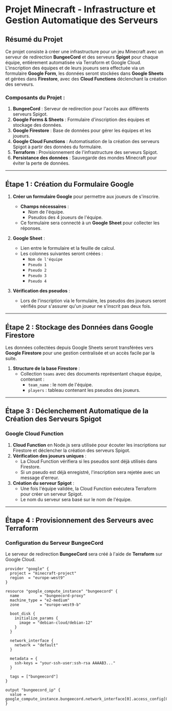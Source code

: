 # Projet Minecraft - Infrastructure et Gestion Automatique des Serveurs

## Résumé du Projet

Ce projet consiste à créer une infrastructure pour un jeu Minecraft avec un serveur de redirection **BungeeCord** et des serveurs **Spigot** pour chaque équipe, entièrement automatisée via Terraform et Google Cloud. L'inscription des équipes et de leurs joueurs sera effectuée via un formulaire **Google Form**, les données seront stockées dans **Google Sheets** et gérées dans **Firestore**, avec des **Cloud Functions** déclenchant la création des serveurs.

### Composants du Projet :
1. **BungeeCord** : Serveur de redirection pour l'accès aux différents serveurs Spigot.
2. **Google Forms & Sheets** : Formulaire d'inscription des équipes et stockage des données.
3. **Google Firestore** : Base de données pour gérer les équipes et les joueurs.
4. **Google Cloud Functions** : Automatisation de la création des serveurs Spigot à partir des données du formulaire.
5. **Terraform** : Provisionnement de l'infrastructure des serveurs Spigot.
6. **Persistance des données** : Sauvegarde des mondes Minecraft pour éviter la perte de données.

---

## Étape 1 : Création du Formulaire Google

1. **Créer un formulaire Google** pour permettre aux joueurs de s'inscrire.
   - **Champs nécessaires** :
     - Nom de l'équipe.
     - Pseudos des 4 joueurs de l'équipe.
   - Ce formulaire sera connecté à un **Google Sheet** pour collecter les réponses.

2. **Google Sheet** : 
   - Lien entre le formulaire et la feuille de calcul.
   - Les colonnes suivantes seront créées :
     - `Nom de l'équipe`
     - `Pseudo 1`
     - `Pseudo 2`
     - `Pseudo 3`
     - `Pseudo 4`

3. **Vérification des pseudos** : 
   - Lors de l'inscription via le formulaire, les pseudos des joueurs seront vérifiés pour s'assurer qu'un joueur ne s'inscrit pas deux fois.

---

## Étape 2 : Stockage des Données dans Google Firestore

Les données collectées depuis Google Sheets seront transférées vers **Google Firestore** pour une gestion centralisée et un accès facile par la suite.

1. **Structure de la base Firestore** :
   - Collection `teams` avec des documents représentant chaque équipe, contenant :
     - `team_name` : le nom de l'équipe.
     - `players` : tableau contenant les pseudos des joueurs.
   
---

## Étape 3 : Déclenchement Automatique de la Création des Serveurs Spigot

### Google Cloud Function
1. **Cloud Function** en Node.js sera utilisée pour écouter les inscriptions sur Firestore et déclencher la création des serveurs Spigot.
2. **Vérification des joueurs uniques** : 
   - La Cloud Function vérifiera si les pseudos sont déjà utilisés dans Firestore.
   - Si un pseudo est déjà enregistré, l'inscription sera rejetée avec un message d'erreur.
3. **Création du serveur Spigot** :
   - Une fois l'équipe validée, la Cloud Function exécutera Terraform pour créer un serveur Spigot.
   - Le nom du serveur sera basé sur le nom de l'équipe.

---

## Étape 4 : Provisionnement des Serveurs avec Terraform

### Configuration du Serveur BungeeCord

Le serveur de redirection **BungeeCord** sera créé à l'aide de **Terraform** sur Google Cloud.

```hcl
provider "google" {
  project = "minecraft-project"
  region  = "europe-west9"
}

resource "google_compute_instance" "bungeecord" {
  name         = "bungeecord-proxy"
  machine_type = "e2-medium"
  zone         = "europe-west9-b"

  boot_disk {
    initialize_params {
      image = "debian-cloud/debian-12"
    }
  }

  network_interface {
    network = "default"
  }

  metadata = {
    ssh-keys = "your-ssh-user:ssh-rsa AAAAB3..."
  }

  tags = ["bungeecord"]
}

output "bungeecord_ip" {
  value = google_compute_instance.bungeecord.network_interface[0].access_config[0].nat_ip
}
